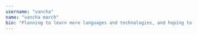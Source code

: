 ```yaml
---
username: "vancha"
name: "vancha march"
bio: "Planning to learn more languages and technologies, and hoping to contribute to free software to make it happen"
---
```

